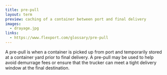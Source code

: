 ```yaml
---
title: pre-pull
layout: term
preview: caching of a container between port and final delivery
images:
  - drayage.jpg
links:
  - https://www.flexport.com/glossary/pre-pull
---
```


A pre-pull is when a container is picked up from port and temporarily stored at a container yard prior to final delivery. A pre-pull may be used to help avoid demurrage fees or ensure that the trucker can meet a tight delivery window at the final destination.

